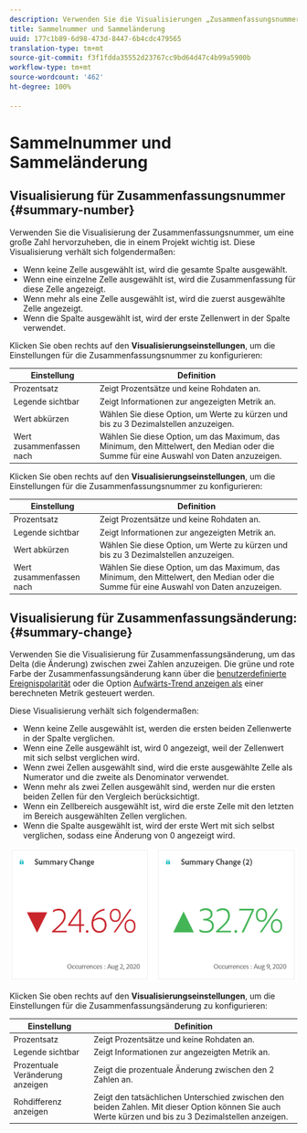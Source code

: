 ```yaml
---
description: Verwenden Sie die Visualisierungen „Zusammenfassungsnummer“ und „Zusammenfassungsänderung“, um wichtige Datenpunkte in einem Projekt anzuzeigen.
title: Sammelnummer und Sammeländerung
uuid: 177c1b89-6d98-473d-8447-6b4cdc479565
translation-type: tm+mt
source-git-commit: f3f1fdda35552d23767cc9bd64d47c4b99a5900b
workflow-type: tm+mt
source-wordcount: '462'
ht-degree: 100%

---
```



# Sammelnummer und Sammeländerung

## Visualisierung für Zusammenfassungsnummer   {#summary-number}

Verwenden Sie die Visualisierung der Zusammenfassungsnummer, um eine große Zahl hervorzuheben, die in einem Projekt wichtig ist. Diese Visualisierung verhält sich folgendermaßen:

* Wenn keine Zelle ausgewählt ist, wird die gesamte Spalte ausgewählt.
* Wenn eine einzelne Zelle ausgewählt ist, wird die Zusammenfassung für diese Zelle angezeigt.
* Wenn mehr als eine Zelle ausgewählt ist, wird die zuerst ausgewählte Zelle angezeigt.
* Wenn die Spalte ausgewählt ist, wird der erste Zellenwert in der Spalte verwendet.

Klicken Sie oben rechts auf den **Visualisierungseinstellungen**, um die Einstellungen für die Zusammenfassungsnummer zu konfigurieren:

| Einstellung | Definition |
|--- |--- |
| Prozentsatz | Zeigt Prozentsätze und keine Rohdaten an. |
| Legende sichtbar | Zeigt Informationen zur angezeigten Metrik an. |
| Wert abkürzen | Wählen Sie diese Option, um Werte zu kürzen und bis zu 3 Dezimalstellen anzuzeigen. |
| Wert zusammenfassen nach | Wählen Sie diese Option, um das Maximum, das Minimum, den Mittelwert, den Median oder die Summe für eine Auswahl von Daten anzuzeigen. |


Klicken Sie oben rechts auf den **Visualisierungseinstellungen**, um die Einstellungen für die Zusammenfassungsnummer zu konfigurieren:

| Einstellung | Definition |
|--- |--- |
| Prozentsatz | Zeigt Prozentsätze und keine Rohdaten an. |
| Legende sichtbar | Zeigt Informationen zur angezeigten Metrik an. |
| Wert abkürzen | Wählen Sie diese Option, um Werte zu kürzen und bis zu 3 Dezimalstellen anzuzeigen. |
| Wert zusammenfassen nach | Wählen Sie diese Option, um das Maximum, das Minimum, den Mittelwert, den Median oder die Summe für eine Auswahl von Daten anzuzeigen. |


## Visualisierung für Zusammenfassungsänderung: {#summary-change}

Verwenden Sie die Visualisierung für Zusammenfassungsänderung, um das Delta (die Änderung) zwischen zwei Zahlen anzuzeigen. Die grüne und rote Farbe der Zusammenfassungsänderung kann über die [benutzerdefinierte Ereignispolarität](https://docs.adobe.com/content/help/de-DE/analytics/admin/admin-tools/success-events/success-event.html) oder die Option [Aufwärts-Trend anzeigen als](https://docs.adobe.com/content/help/de-DE/analytics/components/calculated-metrics/calcmetric-workflow/cm-build-metrics.html) einer berechneten Metrik gesteuert werden.

Diese Visualisierung verhält sich folgendermaßen:

* Wenn keine Zelle ausgewählt ist, werden die ersten beiden Zellenwerte in der Spalte verglichen.
* Wenn eine Zelle ausgewählt ist, wird 0 angezeigt, weil der Zellenwert mit sich selbst verglichen wird.
* Wenn zwei Zellen ausgewählt sind, wird die erste ausgewählte Zelle als Numerator und die zweite als Denominator verwendet.
* Wenn mehr als zwei Zellen ausgewählt sind, werden nur die ersten beiden Zellen für den Vergleich berücksichtigt.
* Wenn ein Zellbereich ausgewählt ist, wird die erste Zelle mit den letzten im Bereich ausgewählten Zellen verglichen.
* Wenn die Spalte ausgewählt ist, wird der erste Wert mit sich selbst verglichen, sodass eine Änderung von 0 angezeigt wird.


![](assets/summary-change.png)


Klicken Sie oben rechts auf den **Visualisierungseinstellungen**, um die Einstellungen für die Zusammenfassungsänderung zu konfigurieren:

| Einstellung | Definition |
|--- |--- |
| Prozentsatz | Zeigt Prozentsätze und keine Rohdaten an. |
| Legende sichtbar | Zeigt Informationen zur angezeigten Metrik an. |
| Prozentuale Veränderung anzeigen | Zeigt die prozentuale Änderung zwischen den 2 Zahlen an. |
| Rohdifferenz anzeigen | Zeigt den tatsächlichen Unterschied zwischen den beiden Zahlen. Mit dieser Option können Sie auch Werte kürzen und bis zu 3 Dezimalstellen anzeigen. |
